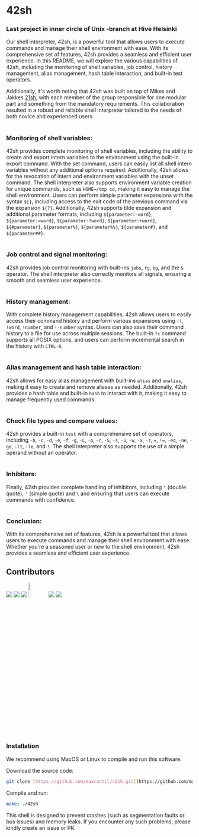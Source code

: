 # 42sh
### Last project in inner circle of Unix -branch at Hive Helsinki

Our shell interpreter, 42sh, is a powerful tool that allows users to execute commands and manage their shell environment with ease. With its comprehensive set of features, 42sh provides a seamless and efficient user experience. In this README, we will explore the various capabilities of 42sh, including the monitoring of shell variables, job control, history management, alias management, hash table interaction, and built-in test operators.

Additionally, it's worth noting that 42sh was built on top of Mikes and Jakkes [21sh](https://github.com/mike-ninja/21sh), with each member of the group responsible for one modular part and something from the mandatory requirements. This collaboration resulted in a robust and reliable shell interpreter tailored to the needs of both novice and experienced users.

#
### Monitoring of shell variables:

42sh provides complete monitoring of shell variables, including the ability to create and export intern variables to the environment using the built-in export command. With the set command, users can easily list all shell intern variables without any additional options required. Additionally, 42sh allows for the revocation of intern and environment variables with the unset command. The shell interpreter also supports environment variable creation for unique commands, such as `HOME=/tmp cd`, making it easy to manage the shell environment. Users can perform simple parameter expansions with the syntax `${}`, including access to the exit code of the previous command via the expansion `${?}`. Additionally, 42sh supports tilde expansion and additional parameter formats, including `${parameter:-word}`, `${parameter:=word}`, `${parameter:?word}`, `${parameter:+word}`, `${#parameter}`, `${parameter%}`, `${parameter%%}`, `${parameter#}`, and `${parameter##}`.

#
### Job control and signal monitoring:

42sh provides job control monitoring with built-ins `jobs`, `fg`, `bg`, and the `&` operator. The shell interpreter also correctly monitors all signals, ensuring a smooth and seamless user experience.

#
### History management:

With complete history management capabilities, 42sh allows users to easily access their command history and perform various expansions using `!!`, `!word`, `!number`, and `!-number` syntax. Users can also save their command history to a file for use across multiple sessions. The built-in `fc` command supports all POSIX options, and users can perform incremental search in the history with `CTRL-R`.

#
### Alias management and hash table interaction:

42sh allows for easy alias management with built-ins `alias` and `unalias`, making it easy to create and remove aliases as needed. Additionally, 42sh provides a hash table and built-in `hash` to interact with it, making it easy to manage frequently used commands.

#
### Check file types and compare values:

42sh provides a built-in `test` with a comprehensive set of operators, including `-b`, `-c`, `-d`, `-e`, `-f`, `-g`, `-L`, `-p`, `-r`, `-S`, `-s`, `-u`, `-w`, `-x`, `-z`, `=`, `!=`, `-eq`, `-ne`, `-ge`, `-lt`, `-le`, and `!`. The shell interpreter also supports the use of a simple operand without an operator.

#
### Inhibitors:

Finally, 42sh provides complete handling of inhibitors, including `"` (double quote), `'` (simple quote) and `\` and ensuring that users can execute commands with confidence.

#
### Conclusion:
With its comprehensive set of features, 42sh is a powerful tool that allows users to execute commands and manage their shell environment with ease. Whether you're a seasoned user or new to the shell environment, 42sh provides a seamless and efficient user experience.

## Contributors


[![](https://avatars.githubusercontent.com/u/86000260?size=100)](https://github.com/maxrantil)
[![](https://avatars.githubusercontent.com/u/79006614?size=100)](https://github.com/Zakki-coder)
[![](https://avatars.githubusercontent.com/u/80318201?size=100)](https://github.com/jungleistx)
[<img src="https://avatars.githubusercontent.com/u/22212540" width="10%" height="10%" />](https://github.com/nuuskamuikkusenhattu)
[![](https://avatars.githubusercontent.com/u/57210997?size=100)](https://github.com/mike-ninja)
[![](https://avatars.githubusercontent.com/u/48917337?size=100)](https://github.com/MiikaViini)

#
### Installation
We recommend using MacOS or Linux to compile and run this software.

Download the source code:
```bash
git clone [https://github.com/maxrantil/42sh.git](https://github.com/maxrantil/42sh.git); cd 42sh
```
Compile and run:
```bash
make; ./42sh
```

This shell is designed to prevent crashes (such as segmentation faults or bus issues) and memory leaks. If you encounter any such problems, please kindly create an issue or PR.
